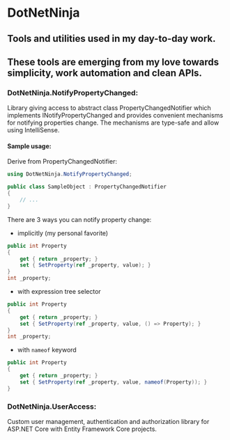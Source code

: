 # DotNetNinja

## Tools and utilities used in my day-to-day work.
## These tools are emerging from my love towards simplicity, work automation and clean APIs.

### DotNetNinja.NotifyPropertyChanged:
Library giving access to abstract class PropertyChangedNotifier which implements INotifyPropertyChanged and provides convenient mechanisms for notifying properties change. The mechanisms are type-safe and allow using IntelliSense.

#### Sample usage:

Derive from PropertyChangedNotifier:

```csharp
using DotNetNinja.NotifyPropertyChanged;

public class SampleObject : PropertyChangedNotifier 
{
	// ...
}
```

There are 3 ways you can notify property change:

- implicitly (my personal favorite)
```csharp
public int Property 
{
	get { return _property; }
	set { SetProperty(ref _property, value); }
}
int _property;
```

- with expression tree selector
```csharp
public int Property
{
	get { return _property; }
	set { SetProperty(ref _property, value, () => Property); }
}
int _property;
```

- with `nameof` keyword
```csharp
public int Property
{
	get { return _property; }
	set { SetProperty(ref _property, value, nameof(Property)); }
}
```

### DotNetNinja.UserAccess:
Custom user management, authentication and authorization library for ASP.NET Core with Entity Framework Core projects.
